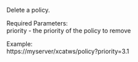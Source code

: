 Delete a policy.  
  
Required Parameters:  
priority - the priority of the policy to remove  
  
Example:  
https://myserver/xcatws/policy?priority=3.1  

